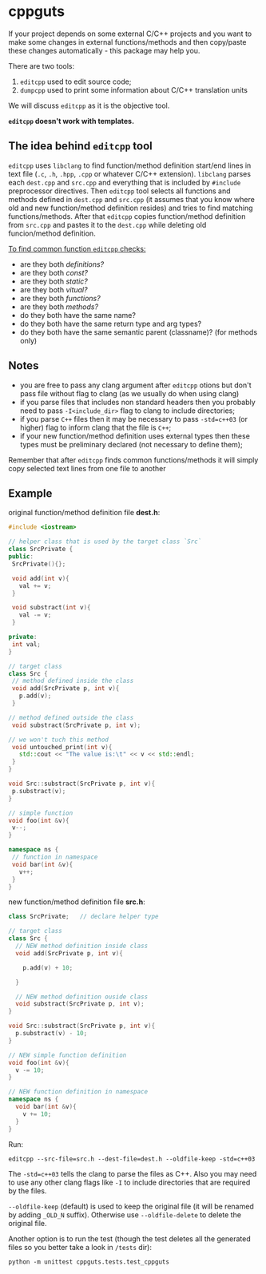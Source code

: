 # cppguts
If your project depends on some external C/C++ projects and 
you want to make some changes in external functions/methods 
and then copy/paste these changes automatically - this package may help you. 

There are two tools:
1) `editcpp` used to edit source code;
2) `dumpcpp` used to print some information about C/C++ translation units

We will discuss `editcpp` as it is the objective tool.

**`editcpp` doesn't work with templates.**

## The idea behind `editcpp` tool
`editcpp` uses `libclang` to find function/method definition start/end lines in text file (`.c`, `.h`, `.hpp`, `.cpp` or whatever C/C++ extension). `libclang` parses each `dest.cpp` and `src.cpp` and everything that is
included by `#include` preprocessor directives. Then `editcpp` tool
selects all functions and methods defined in `dest.cpp` and `src.cpp` 
(it assumes that you know where old and new function/method definition resides) and tries to find matching functions/methods. After that `editcpp` copies function/method definition from `src.cpp` and pastes it to the `dest.cpp` while deleting old funcion/method definition.

<ins>To find common function `editcpp` checks:</ins>
* are they both _definitions?_
* are they both _const?_
* are they both _static?_
* are they both _vitual?_
* are they both _functions?_
* are they both _methods?_
* do they both have the same name?
* do they both have the same return type and arg types?
* do they both have the same semantic parent (classname)? (for methods only)

## Notes

* you are free to pass any clang argument after `editcpp` otions but don't pass file without flag to clang (as we usually do when using clang)
* if you parse files that includes non standard headers then you probably need to pass `-I<include_dir>` flag to clang to include directories;
* if you parse `C++` files then it may be necessary to pass `-std=c++03` (or higher) flag to inform clang that the file is `C++`;
* if your new function/method definition uses external types then
these types must be preliminary declared (not necessary to define them);

Remember that after `editcpp` finds common functions/methods
it will simply copy selected text lines from one file to another

## Example
original function/method definition file **dest.h**:
 ```cpp
#include <iostream>

// helper class that is used by the target class `Src`
class SrcPrivate {
public:
  SrcPrivate(){};

  void add(int v){
    val += v;
  }

  void substract(int v){
    val -= v;
  }

private:
  int val;
}

// target class
class Src {
  // method defined inside the class
  void add(SrcPrivate p, int v){
    p.add(v);
  }

// method defined outside the class
  void substract(SrcPrivate p, int v);

// we won't tuch this method
  void untouched_print(int v){
    std::cout << "The value is:\t" << v << std::endl;
  }
}

void Src::substract(SrcPrivate p, int v){
  p.substract(v);
}

// simple function
void foo(int &v){
  v--;
}

namespace ns {
  // function in namespace
  void bar(int &v){
    v++;
  }
}
```

new function/method definition file **src.h**:
```cpp
class SrcPrivate;   // declare helper type

// target class
class Src {
  // NEW method definition inside class
  void add(SrcPrivate p, int v){

    p.add(v) + 10;

  }

  // NEW method definition ouside class
  void substract(SrcPrivate p, int v);
}

void Src::substract(SrcPrivate p, int v){
  p.substract(v) - 10;
}

// NEW simple function definition 
void foo(int &v){
  v -= 10;
}

// NEW function definition in namespace
namespace ns {
  void bar(int &v){
    v += 10;
  }
}
```
Run: 

`editcpp --src-file=src.h --dest-file=dest.h --oldfile-keep -std=c++03`

The `-std=c++03` tells the clang to parse the files as C++. Also you may need to use any other clang flags like `-I` to include directories that are required by the files.

`--oldfile-keep` (default) is used to keep the original file (it will be renamed by adding `_OLD_N` suffix). Otherwise use `--oldfile-delete` to delete the original file.

Another option is to run the test (though the test deletes all the generated files so you better take a look in `/tests` dir):

`python -m unittest cppguts.tests.test_cppguts`